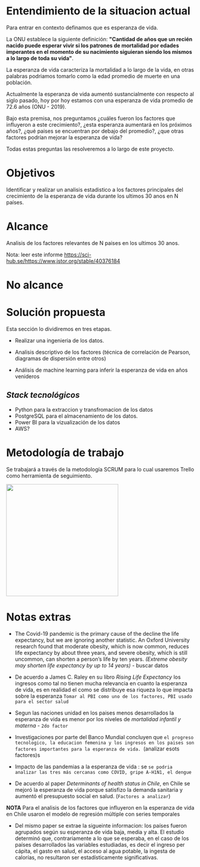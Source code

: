 # Entendimiento de la situacion actual

Para entrar en contexto definamos que es esperanza de vida. 

La ONU establece la siguiente definición: **"Cantidad de años que un recién nacido puede esperar vivir si los patrones de mortalidad por edades imperantes en el momento de su nacimiento siguieran siendo los mismos a lo largo de toda su vida"**.

La esperanza de vida caracteriza la mortalidad a lo largo de la vida, en otras palabras podriamos  tomarlo como la edad promedio de muerte en una población.

Actualmente la esperanza de vida aumentó sustancialmente con respecto al siglo pasado, hoy por hoy estamos con una esperanza de vida promedio de 72.6 años (ONU - 2019).

Bajo esta premisa, nos preguntamos ¿cuáles fueron los factores que influyeron a este crecimiento?, ¿esta esperanza aumentará en los próximos años?, ¿qué paises se encuentran por debajo del promedio?, ¿que otras factores podrían mejorar la esperanza de vida? 

Todas estas preguntas las resolveremos a lo largo de este proyecto. 

# Objetivos

Identificar y realizar un analisis estadistico a los factores principales del crecimiento de la esperanza de vida durante los ultimos 30 anos en N países.

# Alcance

Analisis de los factores relevantes de N paises en los ultimos 30 anos.


Nota: leer este informe https://sci-hub.se/https://www.jstor.org/stable/40376184

# No alcance

# Solución propuesta 

Esta sección lo dividiremos en tres etapas. 

 - Realizar una ingenieria de los datos.

 -  Analisis descriptivo de los factores (técnica de correlación de Pearson, diagramas de dispersión entre otros)
 
 - Análisis de machine learning para inferir la esperanza de vida en años venideros

## *Stack tecnológicos*
 
-  Python para la extraccion y transfromacion de los datos 
- PostgreSQL para el almacenamiento de los datos. 
- Power BI para la vizualización de los datos
- AWS?

# Metodología de trabajo

Se trabajará a través de la metodología SCRUM para lo cual usaremos Trello como herramienta de seguimiento.  

<img src = "https://i.imgur.com/VB2yYJe.jpg" height = 300>

# Notas extras
- The Covid-19 pandemic is the primary cause of the decline the life expectancy, but we are ignoring another statistic. An Oxford University research found that moderate obesity, which is now common, reduces life expectancy by about three years, and severe obesity, which is still uncommon, can shorten a person’s life by ten years. *(Extreme obesity may shorten life expectancy by up to 14 years)*  - buscar datos

- De acuerdo a James C. Raley en su libro *Rising Life Expectancy* los ingresos como tal no tienen mucha relevancia en cuanto la esperanza de vida, es en realidad el como se distribuye esa riqueza lo que impacta sobre la esperanza `Tomar al PBI como uno de los factores, PBI usado para el sector salud` 
- Segun las naciones unidad en los paises menos desarrollados la esperanza de vida es menor por los niveles de *mortalidad infantil y materna* - `2do factor`
- Investigaciones por parte del Banco Mundial concluyen que `el progreso tecnologico, la educacion femenina y los ingresos en los paises son factores importantes para la esperanza de vida. `(analizar esots factores)s
- Impacto de las pandemias a la esperanza de vida : se `se podria analizar las tres más cercanas como COVID, gripe A-H1N1, el dengue`
- De acuerdo al paper *Determinants of health status in Chile*, en Chile se mejoró la esperanza de vida porque satisfizo la demanda sanitaria y aumentó el presupuesto social en salud. (`Factores a analizar`)

**NOTA** Para el analisis de los factores que influyeron en la esperanza de vida en Chile usaron el modelo de regresión múltiple con series temporales

- Del mismo paper se extrae la sigueinte informacion:
los países fueron agrupados según su esperanza de vida baja, media y alta. El estudio determinó que, contrariamente a lo que se esperaba, en el caso de los países desarrollados las variables estudiadas, es decir el ingreso per cápita, el gasto en salud, el acceso al agua potable, la ingesta de calorías, no resultaron ser estadísticamente significativas.
